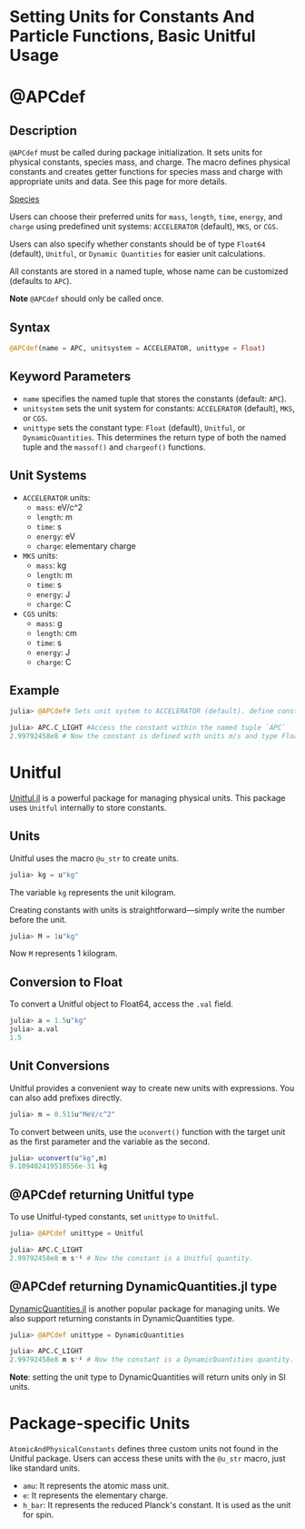 # Setting Units for Constants And Particle Functions, Basic Unitful Usage

# **@APCdef**

## **Description**

`@APCdef` must be called during package initialization. It sets units for physical constants, species mass, and charge. The macro defines physical constants and creates getter functions for species mass and charge with appropriate units and data. See this page for more details.

[Species](species.md)

Users can choose their preferred units for `mass`, `length`, `time`, `energy`, and `charge` using predefined unit systems: `ACCELERATOR` (default), `MKS`, or `CGS`.

Users can also specify whether constants should be of type `Float64` (default), `Unitful`, or `Dynamic Quantities` for easier unit calculations.

All constants are stored in a named tuple, whose name can be customized (defaults to `APC`).

**Note** `@APCdef` should only be called once.

## **Syntax**

```julia
@APCdef(name = APC, unitsystem = ACCELERATOR, unittype = Float)
```

## Keyword Parameters

- `name` specifies the named tuple that stores the constants (default: `APC`).
- `unitsystem` sets the unit system for constants: `ACCELERATOR` (default), `MKS`, or `CGS`.
- `unittype` sets the constant type: `Float` (default), `Unitful`, or `DynamicQuantities`. This determines the return type of both the named tuple and the `massof()` and `chargeof()` functions.

## Unit Systems

- `ACCELERATOR` units:
    - `mass`: eV/c^2
    - `length`: m
    - `time`: s
    - `energy`: eV
    - `charge`: elementary charge
- `MKS` units:
    - `mass`: kg
    - `length`: m
    - `time`: s
    - `energy`: J
    - `charge`: C
- `CGS` units:
    - `mass`: g
    - `length`: cm
    - `time`: s
    - `energy`: J
    - `charge`: C

## **Example**

```julia
julia> @APCdef# Sets unit system to ACCELERATOR (default). define constants with type Float64

julia> APC.C_LIGHT #Access the constant within the named tuple `APC`
2.99792458e8 # Now the constant is defined with units m/s and type Float64.
```

# **Unitful**

[Unitful.jl](https://github.com/PainterQubits/Unitful.jl) is a powerful package for managing physical units. This package uses `Unitful` internally to store constants.

## **Units**

Unitful uses the macro `@u_str` to create units.

```julia
julia> kg = u"kg"
```

The variable `kg` represents the unit kilogram.

Creating constants with units is straightforward—simply write the number before the unit.

```julia
julia> M = 1u"kg"
```

Now `M` represents 1 kilogram.

## **Conversion to Float**

To convert a Unitful object to Float64, access the `.val` field.

```julia
julia> a = 1.5u"kg"
julia> a.val
1.5
```

## **Unit Conversions**

Unitful provides a convenient way to create new units with expressions. You can also add prefixes directly.

```julia
julia> m = 0.511u"MeV/c^2"
```

To convert between units, use the `uconvert()` function with the target unit as the first parameter and the variable as the second.

```julia
julia> uconvert(u"kg",m)
9.109402419518556e-31 kg
```

## @APCdef returning Unitful type

To use Unitful-typed constants, set `unittype` to `Unitful`.

```julia
julia> @APCdef unittype = Unitful 

julia> APC.C_LIGHT 
2.99792458e8 m s⁻¹ # Now the constant is a Unitful quantity.
```

## @APCdef returning DynamicQuantities.jl type

[DynamicQuantities.jl](https://github.com/SymbolicML/DynamicQuantities.jl) is another popular package for managing units. We also support returning constants in DynamicQuantities type.

```julia
julia> @APCdef unittype = DynamicQuantities

julia> APC.C_LIGHT 
2.99792458e8 m s⁻¹ # Now the constant is a DynamicQuantities quantity.
```

**Note**: setting the unit type to DynamicQuantities will return units only in SI units.

# **Package-specific Units**

`AtomicAndPhysicalConstants` defines three custom units not found in the Unitful package. Users can access these units with the `@u_str` macro, just like standard units.

- `amu`: It represents the atomic mass unit.
- `e`: It represents the elementary charge.
- `h_bar`: It represents the reduced Planck's constant. It is used as the unit for spin.